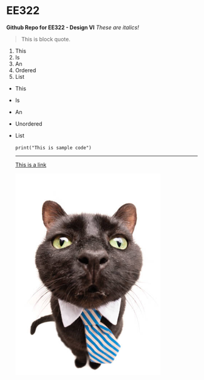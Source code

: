 # EE322

**Github Repo for EE322 - Design VI**
*These are italics!*

>This is block quote.
>

1. This
2. Is
3. An
4. Ordered
5. List

- This
- Is
- An
- Unordered
- List

  `print("This is sample code")`

  ---

  [This is a link](https://www.youtube.com/watch?v=rdYE3Wm6jX8)

  ![Mepw](cat.png)
